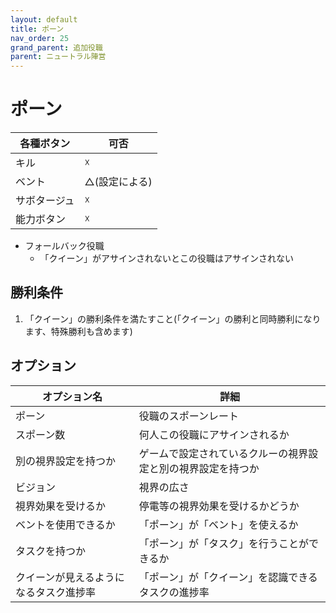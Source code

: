 ```yaml
---
layout: default
title: ポーン
nav_order: 25
grand_parent: 追加役職
parent: ニュートラル陣営
---
```



# ポーン

|  各種ボタン |  可否  |
| ---- | ---- |
|  キル  | ☓ |
|  ベント  | △(設定による) |
|  サボタージュ  | ☓ |
|  能力ボタン  | ☓ |

- フォールバック役職
  - 「クイーン」がアサインされないとこの役職はアサインされない

## 勝利条件
1. 「クイーン」の勝利条件を満たすこと(「クイーン」の勝利と同時勝利になります、特殊勝利も含めます)


## オプション

|  オプション名 |  詳細  |
| ---- | ---- |
|  ポーン  | 役職のスポーンレート |
|  スポーン数  | 何人この役職にアサインされるか |
|  別の視界設定を持つか  |  ゲームで設定されているクルーの視界設定と別の視界設定を持つか  |
|  ビジョン  |  視界の広さ  |
|  視界効果を受けるか  |  停電等の視界効果を受けるかどうか  |
| ベントを使用できるか | 「ポーン」が「ベント」を使えるか |
| タスクを持つか | 「ポーン」が「タスク」を行うことができるか |
| クイーンが見えるようになるタスク進捗率  | 「ポーン」が「クイーン」を認識できるタスクの進捗率  |
